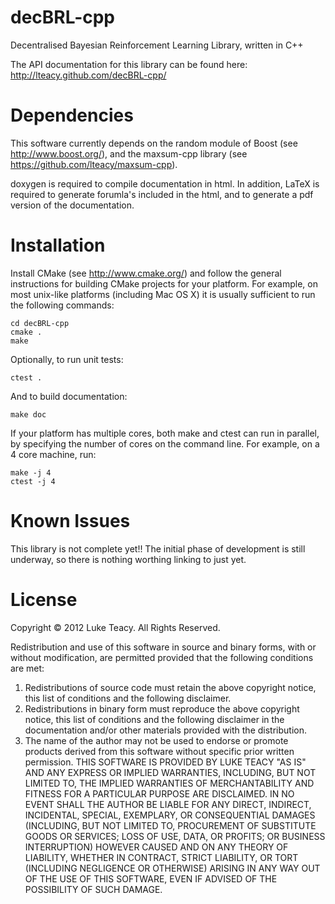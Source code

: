 decBRL-cpp
==========

Decentralised Bayesian Reinforcement Learning Library, written in C++

The API documentation for this library can be found here: http://lteacy.github.com/decBRL-cpp/

Dependencies
============
This software currently depends on the random module of Boost (see http://www.boost.org/), and the maxsum-cpp library (see https://github.com/lteacy/maxsum-cpp).

doxygen is required to compile documentation in html. In addition, LaTeX is required to generate forumla's included in the html, and to generate a pdf version of the documentation.

Installation
============
Install CMake (see http://www.cmake.org/) and follow the general instructions for building CMake projects for your platform.
For example, on most unix-like platforms (including Mac OS X) it is usually sufficient to run the following commands:

    cd decBRL-cpp
    cmake .
    make

Optionally, to run unit tests:

    ctest .

And to build documentation:

    make doc

If your platform has multiple cores, both make and ctest can run in parallel, by specifying the number of cores on the command line.
For example, on a 4 core machine, run:

    make -j 4
    ctest -j 4

Known Issues
============
This library is not complete yet!! The initial phase of development is still underway, so there is nothing worthing linking to just yet. 

License
=======
Copyright © 2012 Luke Teacy. All Rights Reserved.

Redistribution and use of this software in source and binary forms, with or without modification, are permitted provided that the following conditions are met:
1. Redistributions of source code must retain the above copyright notice, this list of conditions and the following disclaimer.
2. Redistributions in binary form must reproduce the above copyright notice, this list of conditions and the following disclaimer in the documentation and/or other materials provided with the distribution.
3. The name of the author may not be used to endorse or promote products derived from this software without specific prior written permission.
THIS SOFTWARE IS PROVIDED BY LUKE TEACY "AS IS" AND ANY EXPRESS OR IMPLIED WARRANTIES, INCLUDING, BUT NOT LIMITED TO, THE IMPLIED WARRANTIES OF MERCHANTABILITY AND FITNESS FOR A PARTICULAR PURPOSE ARE DISCLAIMED. IN NO EVENT SHALL THE AUTHOR BE LIABLE FOR ANY DIRECT, INDIRECT, INCIDENTAL, SPECIAL, EXEMPLARY, OR CONSEQUENTIAL DAMAGES (INCLUDING, BUT NOT LIMITED TO, PROCUREMENT OF SUBSTITUTE GOODS OR SERVICES; LOSS OF USE, DATA, OR PROFITS; OR BUSINESS INTERRUPTION) HOWEVER CAUSED AND ON ANY THEORY OF LIABILITY, WHETHER IN CONTRACT, STRICT LIABILITY, OR TORT (INCLUDING NEGLIGENCE OR OTHERWISE) ARISING IN ANY WAY OUT OF THE USE OF THIS SOFTWARE, EVEN IF ADVISED OF THE POSSIBILITY OF SUCH DAMAGE.
